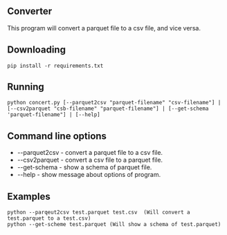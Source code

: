 ## Converter

This program will convert a parquet file to a csv file, and vice versa.

## Downloading

```
pip install -r requirements.txt
```

## Running

```
python concert.py [--parquet2csv "parquet-filename" "csv-filename"] | [--csv2parquet "csb-filename" "parquet-filename"] | [--get-schema 'parquet-filename"] | [--help]
```

## Command line options

-   --parquet2csv - convert a parquet file to a csv file.
-   --csv2parquet - convert a csv file to a parquet file.
-   --get-schema - show a schema of parquet file.
-   --help - show message about options of program.

## Examples

```
python --parqeut2csv test.parquet test.csv  (Will convert a test.parquet to a test.csv)
python --get-scheme test.parquet (Will show a schema of test.parquet)
```

